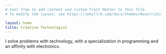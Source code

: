 ```yaml
---
# Feel free to add content and custom Front Matter to this file.
# To modify the layout, see https://jekyllrb.com/docs/themes/#overriding-theme-defaults

layout: home
title: Creative Technologist
---
```

I solve problems with technology, with a specialization in programming and an affinity with electronics.
